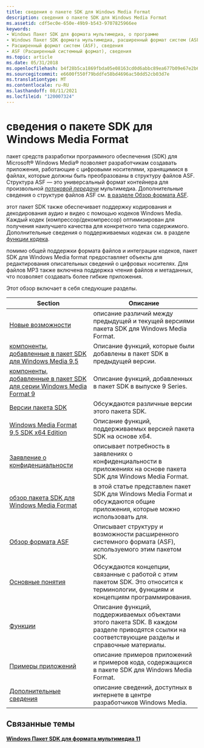 ```yaml
---
title: сведения о пакете SDK для Windows Media Format
description: сведения о пакете SDK для Windows Media Format
ms.assetid: cdf5ec0e-650e-49b9-b543-9707825966ee
keywords:
- Windows Пакет SDK для формата мультимедиа, о программе
- Windows Пакет SDK формата мультимедиа, расширенный формат систем (ASF)
- Расширенный формат систем (ASF), сведения
- ASF (Расширенный системный формат), сведения
ms.topic: article
ms.date: 05/31/2018
ms.openlocfilehash: b4f28b5ca1869fbda05e08163cd0d6abbc89ea677b09e67e2b60ddf8dd660a7b
ms.sourcegitcommit: e6600f550f79bddfe58bd4696ac50dd52cb03d7e
ms.translationtype: MT
ms.contentlocale: ru-RU
ms.lasthandoff: 08/11/2021
ms.locfileid: "120007324"
---
```

# <a name="about-the-windows-media-format-sdk"></a>сведения о пакете SDK для Windows Media Format

пакет средств разработки программного обеспечения (SDK) для Microsoft® Windows Media® позволяет разработчикам создавать приложения, работающие с цифровыми носителями, хранящимися в файлах, которые должны быть преобразованы в структуру файлов ASF. Структура ASF — это универсальный формат контейнера для произвольной [*потоковой передачи*](wmformat-glossary.md) мультимедиа. Дополнительные сведения о структуре файлов ASF см. [в разделе Обзор формата ASF](overview-of-the-asf-format.md).

этот пакет SDK также обеспечивает поддержку кодирования и декодирования аудио и видео с помощью кодеков Windows Media. Каждый кодек (компрессор/декомпрессор) оптимизирован для получения наилучшего качества для конкретного типа содержимого. Дополнительные сведения о поддерживаемых кодеках см. в разделе [функции кодека](codec-features.md).

помимо общей поддержки формата файлов и интеграции кодеков, пакет SDK для Windows Media format предоставляет объекты для редактирования описательных сведений о цифровых носителях. Для файлов MP3 также включена поддержка чтения файлов и метаданных, что позволяет создавать более гибкие приложения.

Этот обзор включает в себя следующие разделы.



| Section                                                                                                                | Описание                                                                                                                           |
|------------------------------------------------------------------------------------------------------------------------|---------------------------------------------------------------------------------------------------------------------------------------|
| [Новые возможности](whats-new.md)                                                                                            | описание различий между предыдущей и текущей версиями пакета SDK для Windows Media Format.                                  |
| [компоненты, добавленные в пакет SDK для Windows Media 9,5](features-added-in-the-windows-media-9-5-sdk.md)                         | Описание функций, которые были добавлены в пакет SDK в предыдущей версии.                                                            |
| [компоненты, добавленные в пакет SDK для серии Windows Media Format 9](features-added-in-the-windows-media-format-9-series-sdk.md) | Описание функций, добавленных в пакет SDK в выпуске 9 Series.                                                            |
| [Версии пакета SDK](sdk-versions.md)                                                                                       | Обсуждаются различные версии этого пакета SDK.                                                                                         |
| [Windows Media Format 9,5 SDK x64 Edition](windows-media-format-9-5-sdk-x64-edition.md)                               | Описание функций, поддерживаемых версией пакета SDK на основе x64.                                                                 |
| [Заявление о конфиденциальности](privacy-statement.md)                                                                             | описывает потребность в заявлениях о конфиденциальности в приложениях на основе пакета SDK для Windows Media Format.                             |
| [обзор пакета SDK для Windows Media Format](overview-of-the-windows-media-format-sdk.md)                               | в этой статье представлен пакет SDK для Windows Media Format и обсуждаются общие приложения, которые можно использовать для.                               |
| [Обзор формата ASF](overview-of-the-asf-format.md)                                                           | Описывает структуру и возможности расширенного системного формата (ASF), используемого этим пакетом SDK.                             |
| [Основные понятия](concepts.md)                                                                                               | Обсуждаются концепции, связанные с работой с этим пакетом SDK. Это относится к терминологии, функциям и концепциям программирования.              |
| [Функции](features.md)                                                                                               | Описание функций, поддерживаемых объектами этого пакета SDK. В каждом разделе приводятся ссылки на соответствующие разделы и справочные материалы. |
| [Примеры приложений](sample-applications.md)                                                                         | описание примеров приложений и примеров кода, содержащихся в пакете SDK для Windows Media Format.                                          |
| [Дополнительные сведения](for-more-information.md)                                                                       | описание сведений, доступных в интернете в центре разработчиков Windows Media.                                                         |



 

## <a name="related-topics"></a>Связанные темы

<dl> <dt>

[**Windows Пакет SDK для формата мультимедиа 11**](windows-media-format-11-sdk.md)
</dt> </dl>

 

 




